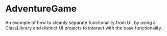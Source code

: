 # AdventureGame
An example of how to cleanly separate functionality from UI, by using a ClassLibrary and distinct UI projects to interact with the base functionality.
